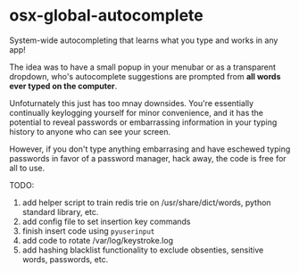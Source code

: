 # osx-global-autocomplete
System-wide autocompleting that learns what you type and works in any app!

The idea was to have a small popup in your menubar or as a transparent dropdown,
who's autocomplete suggestions are prompted from **all words ever typed on 
the computer**.

Unfoturnately this just has too mnay downsides.  You're essentially continually keylogging
yourself for minor convenience, and it has the potential to reveal passwords or embarrassing
information in your typing history to anyone who can see your screen.

However, if you don't type anything embarrasing and have eschewed typing passwords in favor of 
a password manager, hack away, the code is free for all to use.

TODO:
 1. add helper script to train redis trie on /usr/share/dict/words, python standard library, etc.
 2. add config file to set insertion key commands
 3. finish insert code using `pyuserinput`
 4. add code to rotate /var/log/keystroke.log
 5. add hashing blacklist functionality to exclude obsenties, sensitive words, passwords, etc.

